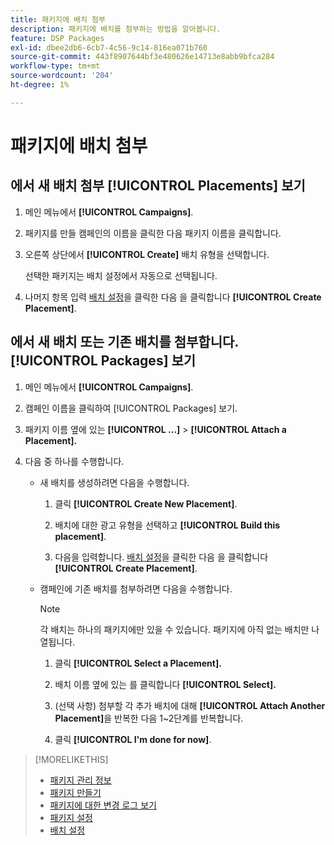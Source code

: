 ```yaml
---
title: 패키지에 배치 첨부
description: 패키지에 배치를 첨부하는 방법을 알아봅니다.
feature: DSP Packages
exl-id: dbee2db6-6cb7-4c56-9c14-816ea071b760
source-git-commit: 443f8907644bf3e480626e14713e8abb9bfca284
workflow-type: tm+mt
source-wordcount: '204'
ht-degree: 1%

---
```


# 패키지에 배치 첨부

## 에서 새 배치 첨부 [!UICONTROL Placements] 보기

1. 메인 메뉴에서 **[!UICONTROL Campaigns]**.

1. 패키지를 만들 캠페인의 이름을 클릭한 다음 패키지 이름을 클릭합니다.

1. 오른쪽 상단에서 **[!UICONTROL Create]** 배치 유형을 선택합니다.

   선택한 패키지는 배치 설정에서 자동으로 선택됩니다.

1. 나머지 항목 입력 [배치 설정](/help/dsp/campaign-management/placements/placement-settings.md)을 클릭한 다음 을 클릭합니다 **[!UICONTROL Create Placement]**.

## 에서 새 배치 또는 기존 배치를 첨부합니다. [!UICONTROL Packages] 보기

1. 메인 메뉴에서 **[!UICONTROL Campaigns]**.

1. 캠페인 이름을 클릭하여 [!UICONTROL Packages] 보기.

1. 패키지 이름 옆에 있는  **[!UICONTROL ...]** > **[!UICONTROL Attach a Placement].**

1. 다음 중 하나를 수행합니다.

   * 새 배치를 생성하려면 다음을 수행합니다.

      1. 클릭 **[!UICONTROL Create New Placement]**.

      1. 배치에 대한 광고 유형을 선택하고 **[!UICONTROL Build this placement]**.

      1. 다음을 입력합니다. [배치 설정](/help/dsp/campaign-management/placements/placement-settings.md)을 클릭한 다음 을 클릭합니다 **[!UICONTROL Create Placement]**.
   * 캠페인에 기존 배치를 첨부하려면 다음을 수행합니다.

      >[!NOTE]
      >
      >각 배치는 하나의 패키지에만 있을 수 있습니다. 패키지에 아직 없는 배치만 나열됩니다.

      1. 클릭 **[!UICONTROL Select a Placement].**

      1. 배치 이름 옆에 있는 를 클릭합니다 **[!UICONTROL Select].**

      1. (선택 사항) 첨부할 각 추가 배치에 대해 **[!UICONTROL Attach Another Placement]**&#x200B;을 반복한 다음 1~2단계를 반복합니다.

      1. 클릭 **[!UICONTROL I'm done for now]**.


>[!MORELIKETHIS]
>
>* [패키지 관리 정보](package-about.md)
>* [패키지 만들기](package-create.md)
>* [패키지에 대한 변경 로그 보기](package-change-log.md)
>* [패키지 설정](package-settings.md)
>* [배치 설정](/help/dsp/campaign-management/placements/placement-settings.md)

